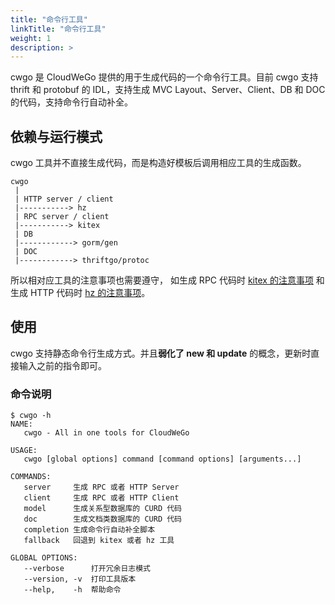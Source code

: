 ```yaml
---
title: "命令行工具"
linkTitle: "命令行工具"
weight: 1
description: >
---
```


cwgo 是 CloudWeGo 提供的用于生成代码的一个命令行工具。目前 cwgo 支持 thrift 和 protobuf 的 IDL，支持生成 MVC Layout、Server、Client、DB 和 DOC 的代码，支持命令行自动补全。

## 依赖与运行模式

cwgo 工具并不直接生成代码，而是构造好模板后调用相应工具的生成函数。

```console
cwgo
 |
 | HTTP server / client
 |-----------> hz
 | RPC server / client
 |-----------> kitex
 | DB
 |------------> gorm/gen
 | DOC
 |------------> thriftgo/protoc
```

所以相对应工具的注意事项也需要遵守， 如生成 RPC 代码时 [kitex 的注意事项](/zh/docs/kitex/tutorials/code-gen/code_generation/#%E4%BD%BF%E7%94%A8-protobuf-idl-%E7%9A%84%E6%B3%A8%E6%84%8F%E4%BA%8B%E9%A1%B9) 和生成 HTTP 代码时 [hz 的注意事项](/zh/docs/hertz/tutorials/toolkit/cautions/)。

## 使用

cwgo 支持静态命令行生成方式。并且**弱化了 new 和 update** 的概念，更新时直接输入之前的指令即可。

### 命令说明

```shell
$ cwgo -h
NAME:
   cwgo - All in one tools for CloudWeGo

USAGE:
   cwgo [global options] command [command options] [arguments...]

COMMANDS:
   server     生成 RPC 或者 HTTP Server
   client     生成 RPC 或者 HTTP Client
   model      生成关系型数据库的 CURD 代码
   doc        生成文档类数据库的 CURD 代码
   completion 生成命令行自动补全脚本
   fallback   回退到 kitex 或者 hz 工具

GLOBAL OPTIONS:
   --verbose      打开冗余日志模式
   --version, -v  打印工具版本
   --help,    -h  帮助命令
```
